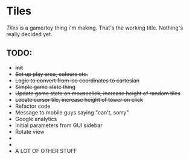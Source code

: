 Tiles
=====

*Tiles* is a game/toy thing i'm making. That's the working title. Nothing's really decided yet.

TODO:
-----

* ~~Init~~
* ~~Set up play area, colours etc.~~
* ~~Logic to convert from iso coordinates to cartesian~~
* ~~Simple game state thing~~
* ~~Update game state on mouseclick, increase height of random tiles~~
* ~~Locate cursor tile, increase height of tower on click~~
* Refactor code 
* Message to mobile guys saying "can't, sorry"
* Google analytics
* Initial parameters from GUI sidebar
* Rotate view
*
* 
* A LOT OF OTHER STUFF

